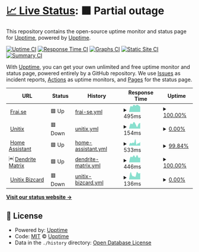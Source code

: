 # [📈 Live Status](https://status.frai.se): <!--live status--> **🟧 Partial outage**

This repository contains the open-source uptime monitor and status page for [Upptime](https://upptime.js.org), powered by [Upptime](https://github.com/upptime/upptime).

[![Uptime CI](https://github.com/33Fraise33/upptime/workflows/Uptime%20CI/badge.svg)](https://github.com/33Fraise33/upptime/actions?query=workflow%3A%22Uptime+CI%22)
[![Response Time CI](https://github.com/33Fraise33/upptime/workflows/Response%20Time%20CI/badge.svg)](https://github.com/33Fraise33/upptime/actions?query=workflow%3A%22Response+Time+CI%22)
[![Graphs CI](https://github.com/33Fraise33/upptime/workflows/Graphs%20CI/badge.svg)](https://github.com/33Fraise33/upptime/actions?query=workflow%3A%22Graphs+CI%22)
[![Static Site CI](https://github.com/33Fraise33/upptime/workflows/Static%20Site%20CI/badge.svg)](https://github.com/33Fraise33/upptime/actions?query=workflow%3A%22Static+Site+CI%22)
[![Summary CI](https://github.com/33Fraise33/upptime/workflows/Summary%20CI/badge.svg)](https://github.com/33Fraise33/upptime/actions?query=workflow%3A%22Summary+CI%22)

With [Upptime](https://upptime.js.org), you can get your own unlimited and free uptime monitor and status page, powered entirely by a GitHub repository. We use [Issues](https://github.com/upptime/upptime/issues) as incident reports, [Actions](https://github.com/33Fraise33/upptime/actions) as uptime monitors, and [Pages](https://status.frai.se) for the status page.

<!--start: status pages-->
<!-- This summary is generated by Upptime (https://github.com/upptime/upptime) -->
<!-- Do not edit this manually, your changes will be overwritten -->
<!-- prettier-ignore -->
| URL | Status | History | Response Time | Uptime |
| --- | ------ | ------- | ------------- | ------ |
| <img alt="" src="https://i.imgur.com/UgSg9YM.png" height="13"> [Frai.se](https://frai.se) | 🟩 Up | [frai-se.yml](https://github.com/33Fraise33/upptime/commits/HEAD/history/frai-se.yml) | <details><summary><img alt="Response time graph" src="./graphs/frai-se/response-time-week.png" height="20"> 495ms</summary><br><a href="https://status.frai.se/history/frai-se"><img alt="Response time 518" src="https://img.shields.io/endpoint?url=https%3A%2F%2Fraw.githubusercontent.com%2F33Fraise33%2Fupptime%2FHEAD%2Fapi%2Ffrai-se%2Fresponse-time.json"></a><br><a href="https://status.frai.se/history/frai-se"><img alt="24-hour response time 419" src="https://img.shields.io/endpoint?url=https%3A%2F%2Fraw.githubusercontent.com%2F33Fraise33%2Fupptime%2FHEAD%2Fapi%2Ffrai-se%2Fresponse-time-day.json"></a><br><a href="https://status.frai.se/history/frai-se"><img alt="7-day response time 495" src="https://img.shields.io/endpoint?url=https%3A%2F%2Fraw.githubusercontent.com%2F33Fraise33%2Fupptime%2FHEAD%2Fapi%2Ffrai-se%2Fresponse-time-week.json"></a><br><a href="https://status.frai.se/history/frai-se"><img alt="30-day response time 545" src="https://img.shields.io/endpoint?url=https%3A%2F%2Fraw.githubusercontent.com%2F33Fraise33%2Fupptime%2FHEAD%2Fapi%2Ffrai-se%2Fresponse-time-month.json"></a><br><a href="https://status.frai.se/history/frai-se"><img alt="1-year response time 494" src="https://img.shields.io/endpoint?url=https%3A%2F%2Fraw.githubusercontent.com%2F33Fraise33%2Fupptime%2FHEAD%2Fapi%2Ffrai-se%2Fresponse-time-year.json"></a></details> | <details><summary><a href="https://status.frai.se/history/frai-se">100.00%</a></summary><a href="https://status.frai.se/history/frai-se"><img alt="All-time uptime 95.68%" src="https://img.shields.io/endpoint?url=https%3A%2F%2Fraw.githubusercontent.com%2F33Fraise33%2Fupptime%2FHEAD%2Fapi%2Ffrai-se%2Fuptime.json"></a><br><a href="https://status.frai.se/history/frai-se"><img alt="24-hour uptime 100.00%" src="https://img.shields.io/endpoint?url=https%3A%2F%2Fraw.githubusercontent.com%2F33Fraise33%2Fupptime%2FHEAD%2Fapi%2Ffrai-se%2Fuptime-day.json"></a><br><a href="https://status.frai.se/history/frai-se"><img alt="7-day uptime 100.00%" src="https://img.shields.io/endpoint?url=https%3A%2F%2Fraw.githubusercontent.com%2F33Fraise33%2Fupptime%2FHEAD%2Fapi%2Ffrai-se%2Fuptime-week.json"></a><br><a href="https://status.frai.se/history/frai-se"><img alt="30-day uptime 100.00%" src="https://img.shields.io/endpoint?url=https%3A%2F%2Fraw.githubusercontent.com%2F33Fraise33%2Fupptime%2FHEAD%2Fapi%2Ffrai-se%2Fuptime-month.json"></a><br><a href="https://status.frai.se/history/frai-se"><img alt="1-year uptime 94.05%" src="https://img.shields.io/endpoint?url=https%3A%2F%2Fraw.githubusercontent.com%2F33Fraise33%2Fupptime%2FHEAD%2Fapi%2Ffrai-se%2Fuptime-year.json"></a></details>
| <img alt="" src="https://unitix.be/favicon.ico" height="13"> [Unitix](https://unitix.be) | 🟥 Down | [unitix.yml](https://github.com/33Fraise33/upptime/commits/HEAD/history/unitix.yml) | <details><summary><img alt="Response time graph" src="./graphs/unitix/response-time-week.png" height="20"> 154ms</summary><br><a href="https://status.frai.se/history/unitix"><img alt="Response time 161" src="https://img.shields.io/endpoint?url=https%3A%2F%2Fraw.githubusercontent.com%2F33Fraise33%2Fupptime%2FHEAD%2Fapi%2Funitix%2Fresponse-time.json"></a><br><a href="https://status.frai.se/history/unitix"><img alt="24-hour response time 191" src="https://img.shields.io/endpoint?url=https%3A%2F%2Fraw.githubusercontent.com%2F33Fraise33%2Fupptime%2FHEAD%2Fapi%2Funitix%2Fresponse-time-day.json"></a><br><a href="https://status.frai.se/history/unitix"><img alt="7-day response time 154" src="https://img.shields.io/endpoint?url=https%3A%2F%2Fraw.githubusercontent.com%2F33Fraise33%2Fupptime%2FHEAD%2Fapi%2Funitix%2Fresponse-time-week.json"></a><br><a href="https://status.frai.se/history/unitix"><img alt="30-day response time 163" src="https://img.shields.io/endpoint?url=https%3A%2F%2Fraw.githubusercontent.com%2F33Fraise33%2Fupptime%2FHEAD%2Fapi%2Funitix%2Fresponse-time-month.json"></a><br><a href="https://status.frai.se/history/unitix"><img alt="1-year response time 161" src="https://img.shields.io/endpoint?url=https%3A%2F%2Fraw.githubusercontent.com%2F33Fraise33%2Fupptime%2FHEAD%2Fapi%2Funitix%2Fresponse-time-year.json"></a></details> | <details><summary><a href="https://status.frai.se/history/unitix">0.00%</a></summary><a href="https://status.frai.se/history/unitix"><img alt="All-time uptime 63.85%" src="https://img.shields.io/endpoint?url=https%3A%2F%2Fraw.githubusercontent.com%2F33Fraise33%2Fupptime%2FHEAD%2Fapi%2Funitix%2Fuptime.json"></a><br><a href="https://status.frai.se/history/unitix"><img alt="24-hour uptime 0.00%" src="https://img.shields.io/endpoint?url=https%3A%2F%2Fraw.githubusercontent.com%2F33Fraise33%2Fupptime%2FHEAD%2Fapi%2Funitix%2Fuptime-day.json"></a><br><a href="https://status.frai.se/history/unitix"><img alt="7-day uptime 0.00%" src="https://img.shields.io/endpoint?url=https%3A%2F%2Fraw.githubusercontent.com%2F33Fraise33%2Fupptime%2FHEAD%2Fapi%2Funitix%2Fuptime-week.json"></a><br><a href="https://status.frai.se/history/unitix"><img alt="30-day uptime 0.00%" src="https://img.shields.io/endpoint?url=https%3A%2F%2Fraw.githubusercontent.com%2F33Fraise33%2Fupptime%2FHEAD%2Fapi%2Funitix%2Fuptime-month.json"></a><br><a href="https://status.frai.se/history/unitix"><img alt="1-year uptime 50.66%" src="https://img.shields.io/endpoint?url=https%3A%2F%2Fraw.githubusercontent.com%2F33Fraise33%2Fupptime%2FHEAD%2Fapi%2Funitix%2Fuptime-year.json"></a></details>
| <img alt="" src="https://www.home-assistant.io/images/favicon-192x192-full.png" height="13"> [Home Assistant](https://ha.frai.se) | 🟩 Up | [home-assistant.yml](https://github.com/33Fraise33/upptime/commits/HEAD/history/home-assistant.yml) | <details><summary><img alt="Response time graph" src="./graphs/home-assistant/response-time-week.png" height="20"> 533ms</summary><br><a href="https://status.frai.se/history/home-assistant"><img alt="Response time 505" src="https://img.shields.io/endpoint?url=https%3A%2F%2Fraw.githubusercontent.com%2F33Fraise33%2Fupptime%2FHEAD%2Fapi%2Fhome-assistant%2Fresponse-time.json"></a><br><a href="https://status.frai.se/history/home-assistant"><img alt="24-hour response time 665" src="https://img.shields.io/endpoint?url=https%3A%2F%2Fraw.githubusercontent.com%2F33Fraise33%2Fupptime%2FHEAD%2Fapi%2Fhome-assistant%2Fresponse-time-day.json"></a><br><a href="https://status.frai.se/history/home-assistant"><img alt="7-day response time 533" src="https://img.shields.io/endpoint?url=https%3A%2F%2Fraw.githubusercontent.com%2F33Fraise33%2Fupptime%2FHEAD%2Fapi%2Fhome-assistant%2Fresponse-time-week.json"></a><br><a href="https://status.frai.se/history/home-assistant"><img alt="30-day response time 559" src="https://img.shields.io/endpoint?url=https%3A%2F%2Fraw.githubusercontent.com%2F33Fraise33%2Fupptime%2FHEAD%2Fapi%2Fhome-assistant%2Fresponse-time-month.json"></a><br><a href="https://status.frai.se/history/home-assistant"><img alt="1-year response time 486" src="https://img.shields.io/endpoint?url=https%3A%2F%2Fraw.githubusercontent.com%2F33Fraise33%2Fupptime%2FHEAD%2Fapi%2Fhome-assistant%2Fresponse-time-year.json"></a></details> | <details><summary><a href="https://status.frai.se/history/home-assistant">99.84%</a></summary><a href="https://status.frai.se/history/home-assistant"><img alt="All-time uptime 99.82%" src="https://img.shields.io/endpoint?url=https%3A%2F%2Fraw.githubusercontent.com%2F33Fraise33%2Fupptime%2FHEAD%2Fapi%2Fhome-assistant%2Fuptime.json"></a><br><a href="https://status.frai.se/history/home-assistant"><img alt="24-hour uptime 100.00%" src="https://img.shields.io/endpoint?url=https%3A%2F%2Fraw.githubusercontent.com%2F33Fraise33%2Fupptime%2FHEAD%2Fapi%2Fhome-assistant%2Fuptime-day.json"></a><br><a href="https://status.frai.se/history/home-assistant"><img alt="7-day uptime 99.84%" src="https://img.shields.io/endpoint?url=https%3A%2F%2Fraw.githubusercontent.com%2F33Fraise33%2Fupptime%2FHEAD%2Fapi%2Fhome-assistant%2Fuptime-week.json"></a><br><a href="https://status.frai.se/history/home-assistant"><img alt="30-day uptime 99.81%" src="https://img.shields.io/endpoint?url=https%3A%2F%2Fraw.githubusercontent.com%2F33Fraise33%2Fupptime%2FHEAD%2Fapi%2Fhome-assistant%2Fuptime-month.json"></a><br><a href="https://status.frai.se/history/home-assistant"><img alt="1-year uptime 99.79%" src="https://img.shields.io/endpoint?url=https%3A%2F%2Fraw.githubusercontent.com%2F33Fraise33%2Fupptime%2FHEAD%2Fapi%2Fhome-assistant%2Fuptime-year.json"></a></details>
| <img alt="" src="https://raw.githubusercontent.com/matrix-org/matrix.org/main/static/images/matrix-favicon.svg" height="13"> [Dendrite Matrix](https://matrix.frai.se/_matrix/static/) | 🟩 Up | [dendrite-matrix.yml](https://github.com/33Fraise33/upptime/commits/HEAD/history/dendrite-matrix.yml) | <details><summary><img alt="Response time graph" src="./graphs/dendrite-matrix/response-time-week.png" height="20"> 446ms</summary><br><a href="https://status.frai.se/history/dendrite-matrix"><img alt="Response time 557" src="https://img.shields.io/endpoint?url=https%3A%2F%2Fraw.githubusercontent.com%2F33Fraise33%2Fupptime%2FHEAD%2Fapi%2Fdendrite-matrix%2Fresponse-time.json"></a><br><a href="https://status.frai.se/history/dendrite-matrix"><img alt="24-hour response time 392" src="https://img.shields.io/endpoint?url=https%3A%2F%2Fraw.githubusercontent.com%2F33Fraise33%2Fupptime%2FHEAD%2Fapi%2Fdendrite-matrix%2Fresponse-time-day.json"></a><br><a href="https://status.frai.se/history/dendrite-matrix"><img alt="7-day response time 446" src="https://img.shields.io/endpoint?url=https%3A%2F%2Fraw.githubusercontent.com%2F33Fraise33%2Fupptime%2FHEAD%2Fapi%2Fdendrite-matrix%2Fresponse-time-week.json"></a><br><a href="https://status.frai.se/history/dendrite-matrix"><img alt="30-day response time 488" src="https://img.shields.io/endpoint?url=https%3A%2F%2Fraw.githubusercontent.com%2F33Fraise33%2Fupptime%2FHEAD%2Fapi%2Fdendrite-matrix%2Fresponse-time-month.json"></a><br><a href="https://status.frai.se/history/dendrite-matrix"><img alt="1-year response time 476" src="https://img.shields.io/endpoint?url=https%3A%2F%2Fraw.githubusercontent.com%2F33Fraise33%2Fupptime%2FHEAD%2Fapi%2Fdendrite-matrix%2Fresponse-time-year.json"></a></details> | <details><summary><a href="https://status.frai.se/history/dendrite-matrix">100.00%</a></summary><a href="https://status.frai.se/history/dendrite-matrix"><img alt="All-time uptime 99.19%" src="https://img.shields.io/endpoint?url=https%3A%2F%2Fraw.githubusercontent.com%2F33Fraise33%2Fupptime%2FHEAD%2Fapi%2Fdendrite-matrix%2Fuptime.json"></a><br><a href="https://status.frai.se/history/dendrite-matrix"><img alt="24-hour uptime 100.00%" src="https://img.shields.io/endpoint?url=https%3A%2F%2Fraw.githubusercontent.com%2F33Fraise33%2Fupptime%2FHEAD%2Fapi%2Fdendrite-matrix%2Fuptime-day.json"></a><br><a href="https://status.frai.se/history/dendrite-matrix"><img alt="7-day uptime 100.00%" src="https://img.shields.io/endpoint?url=https%3A%2F%2Fraw.githubusercontent.com%2F33Fraise33%2Fupptime%2FHEAD%2Fapi%2Fdendrite-matrix%2Fuptime-week.json"></a><br><a href="https://status.frai.se/history/dendrite-matrix"><img alt="30-day uptime 100.00%" src="https://img.shields.io/endpoint?url=https%3A%2F%2Fraw.githubusercontent.com%2F33Fraise33%2Fupptime%2FHEAD%2Fapi%2Fdendrite-matrix%2Fuptime-month.json"></a><br><a href="https://status.frai.se/history/dendrite-matrix"><img alt="1-year uptime 98.91%" src="https://img.shields.io/endpoint?url=https%3A%2F%2Fraw.githubusercontent.com%2F33Fraise33%2Fupptime%2FHEAD%2Fapi%2Fdendrite-matrix%2Fuptime-year.json"></a></details>
| <img alt="" src="https://enbizcard.vishnuraghav.com/favicon.ico" height="13"> [Unitix Bizcard](https://bizcard.unitix.be) | 🟥 Down | [unitix-bizcard.yml](https://github.com/33Fraise33/upptime/commits/HEAD/history/unitix-bizcard.yml) | <details><summary><img alt="Response time graph" src="./graphs/unitix-bizcard/response-time-week.png" height="20"> 136ms</summary><br><a href="https://status.frai.se/history/unitix-bizcard"><img alt="Response time 207" src="https://img.shields.io/endpoint?url=https%3A%2F%2Fraw.githubusercontent.com%2F33Fraise33%2Fupptime%2FHEAD%2Fapi%2Funitix-bizcard%2Fresponse-time.json"></a><br><a href="https://status.frai.se/history/unitix-bizcard"><img alt="24-hour response time 169" src="https://img.shields.io/endpoint?url=https%3A%2F%2Fraw.githubusercontent.com%2F33Fraise33%2Fupptime%2FHEAD%2Fapi%2Funitix-bizcard%2Fresponse-time-day.json"></a><br><a href="https://status.frai.se/history/unitix-bizcard"><img alt="7-day response time 136" src="https://img.shields.io/endpoint?url=https%3A%2F%2Fraw.githubusercontent.com%2F33Fraise33%2Fupptime%2FHEAD%2Fapi%2Funitix-bizcard%2Fresponse-time-week.json"></a><br><a href="https://status.frai.se/history/unitix-bizcard"><img alt="30-day response time 170" src="https://img.shields.io/endpoint?url=https%3A%2F%2Fraw.githubusercontent.com%2F33Fraise33%2Fupptime%2FHEAD%2Fapi%2Funitix-bizcard%2Fresponse-time-month.json"></a><br><a href="https://status.frai.se/history/unitix-bizcard"><img alt="1-year response time 203" src="https://img.shields.io/endpoint?url=https%3A%2F%2Fraw.githubusercontent.com%2F33Fraise33%2Fupptime%2FHEAD%2Fapi%2Funitix-bizcard%2Fresponse-time-year.json"></a></details> | <details><summary><a href="https://status.frai.se/history/unitix-bizcard">0.00%</a></summary><a href="https://status.frai.se/history/unitix-bizcard"><img alt="All-time uptime 62.16%" src="https://img.shields.io/endpoint?url=https%3A%2F%2Fraw.githubusercontent.com%2F33Fraise33%2Fupptime%2FHEAD%2Fapi%2Funitix-bizcard%2Fuptime.json"></a><br><a href="https://status.frai.se/history/unitix-bizcard"><img alt="24-hour uptime 0.00%" src="https://img.shields.io/endpoint?url=https%3A%2F%2Fraw.githubusercontent.com%2F33Fraise33%2Fupptime%2FHEAD%2Fapi%2Funitix-bizcard%2Fuptime-day.json"></a><br><a href="https://status.frai.se/history/unitix-bizcard"><img alt="7-day uptime 0.00%" src="https://img.shields.io/endpoint?url=https%3A%2F%2Fraw.githubusercontent.com%2F33Fraise33%2Fupptime%2FHEAD%2Fapi%2Funitix-bizcard%2Fuptime-week.json"></a><br><a href="https://status.frai.se/history/unitix-bizcard"><img alt="30-day uptime 0.00%" src="https://img.shields.io/endpoint?url=https%3A%2F%2Fraw.githubusercontent.com%2F33Fraise33%2Fupptime%2FHEAD%2Fapi%2Funitix-bizcard%2Fuptime-month.json"></a><br><a href="https://status.frai.se/history/unitix-bizcard"><img alt="1-year uptime 50.89%" src="https://img.shields.io/endpoint?url=https%3A%2F%2Fraw.githubusercontent.com%2F33Fraise33%2Fupptime%2FHEAD%2Fapi%2Funitix-bizcard%2Fuptime-year.json"></a></details>

<!--end: status pages-->

[**Visit our status website →**](https://status.frai.se)

## 📄 License

- Powered by: [Upptime](https://github.com/upptime/upptime)
- Code: [MIT](./LICENSE) © [Upptime](https://upptime.js.org)
- Data in the `./history` directory: [Open Database License](https://opendatacommons.org/licenses/odbl/1-0/)
